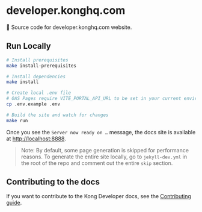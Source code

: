 # developer.konghq.com
🦍 Source code for developer.konghq.com website.

## Run Locally

```bash
# Install prerequisites
make install-prerequisites

# Install dependencies
make install

# Create local .env file
# OAS Pages require VITE_PORTAL_API_URL to be set in your current environment, it should match the Kong supplied portal URL
cp .env.example .env

# Build the site and watch for changes 
make run
```

Once you see the `Server now ready on …` message, the docs site is available at [http://localhost:8888](http://localhost:8888).

> Note: By default, some page generation is skipped for performance reasons. To generate the entire site locally, go to `jekyll-dev.yml` in the root of the repo and comment out the entire `skip` section.

## Contributing to the docs

If you want to contribute to the Kong Developer docs, see the [Contributing guide](https://developer.konghq.com/contributing/).
